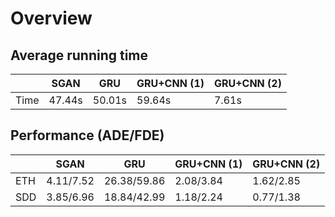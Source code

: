 # Overview

## Average running time

|      | SGAN   | GRU    | GRU+CNN (1) | GRU+CNN (2) |
| ---- | ------ | ------ | ----------- | ----------- |
| Time | 47.44s | 50.01s | 59.64s      | 7.61s       |



## Performance (ADE/FDE)

|     | SGAN      | GRU         | GRU+CNN (1) | GRU+CNN (2) |
| --- | --------- | ----------- | ----------- | ----------- |
| ETH | 4.11/7.52 | 26.38/59.86 | 2.08/3.84   | 1.62/2.85   |
| SDD | 3.85/6.96 | 18.84/42.99 | 1.18/2.24   | 0.77/1.38   |

